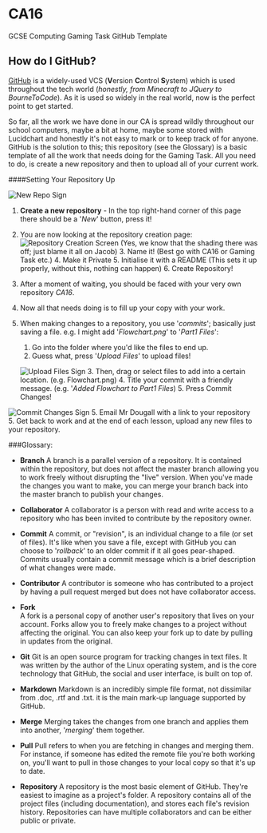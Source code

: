 # CA16
GCSE Computing Gaming Task GitHub Template




How do I GitHub?
-----

[GitHub](https://github.com) is a widely-used VCS (<b>V</b>ersion <b>C</b>ontrol <b>S</b>ystem) which  is used throughout the tech world (*honestly, from Minecraft to  JQuery to BourneToCode*). 
As it is used so widely in the real world, now is the perfect point to get started.

So far, all the work we have done in our CA is spread wildly throughout our school computers, maybe a bit at home, maybe some stored with Lucidchart and honestly it's not easy to mark or to keep track of for anyone.  
GitHub is the solution to this; this repository (see the Glossary) is a basic template of all the work that needs doing for the Gaming Task.
All you need to do, is create a new repository and then to upload all of your current work.


####Setting Your Repository Up

![New Repo Sign](https://github.com/fabcooldog/Odds-and-Sods/blob/master/GitHub%20New%20Repo%20Sign.PNG)

 1. <b>Create a new repository</b> -  In the top right-hand corner of this page there should be a '*New*' button, press it! 
 2. You are now looking at the repository creation page:
 ![Repository Creation Screen](https://github.com/fabcooldog/Odds-and-Sods/blob/master/Repository%20Guide.png)
 	(Yes, we know that the shading there was off; just blame it all on Jacob)
	 3.  Name it! (Best go with CA16 or Gaming Task etc.)
	 4. Make it Private
	 5. Initialise it with a README (This sets it up properly, without this, nothing can happen)
	 6. Create Repository!
 2. After a moment of waiting, you should be faced with your very own repository *CA16*.
 3. Now all that needs doing is to fill up your copy with your work.
 4. When making changes to a repository, you use '*commits*'; basically just saving a file. 
 e.g. I might add '*Flowchart.png*' to '*Part1 Files*':
	1. Go into the folder where you'd like the files to end up.
	2. Guess what, press '*Upload Files*' to upload files! 
  
    ![Upload Files Sign](https://github.com/fabcooldog/Odds-and-Sods/blob/master/GitHub%20Upload%20Files%20Sign.JPG)
	3. Then, drag or select files to add into a certain location. (e.g. Flowchart.png)
	4. Title your commit with a friendly message. (e.g. '*Added Flowchart to Part1 Files*)
	5. Press Commit Changes! 
  
  ![Commit Changes Sign](https://github.com/fabcooldog/Odds-and-Sods/blob/master/GitHub%20Commit%20Changes%20Sign.JPG)
 5. Email Mr Dougall with a link to your repository  
 5. Get back to work and at the end of each lesson, upload any new files to your repository.





###Glossary:

- **Branch**
A branch is a parallel version of a repository. It is contained within the repository, but does not affect the master branch allowing you to work freely without disrupting the "live" version. When you've made the changes you want to make, you can merge your branch back into the master branch to publish your changes.

- **Collaborator**
A collaborator is a person with read and write access to a repository who has been invited to contribute by the repository owner.

- **Commit**
A commit, or "revision", is an individual change to a file (or set of files). It's like when you save a file, except with GitHub you can choose to '*rollback*' to an older commit if it all goes pear-shaped. Commits usually contain a commit message which is a brief description of what changes were made.

- **Contributor**
A contributor is someone who has contributed to a project by having a pull request merged but does not have collaborator access.

- **Fork**             
A fork is a personal copy of another user's repository that lives on your account. Forks allow you to freely make changes to a project without affecting the original. You can also keep your fork up to date by pulling in updates from the original.

- **Git**
Git is an open source program for tracking changes in text files. It was written by the author of the Linux operating system, and is the core technology that GitHub, the social and user interface, is built on top of.


- **Markdown**
Markdown is an incredibly simple file format, not dissimilar from .doc, .rtf and .txt. it is the main mark-up language supported by GitHub.

- **Merge**
Merging takes the changes from one branch and applies them into another, '*merging*' them together.

- **Pull**
Pull refers to when you are fetching in changes and merging them. For instance, if someone has edited the remote file you're both working on, you'll want to pull in those changes to your local copy so that it's up to date.

- **Repository**
A repository is the most basic element of GitHub. They're easiest to imagine as a project's folder. A repository contains all of the project files (including documentation), and stores each file's revision history. Repositories can have multiple collaborators and can be either public or private.
